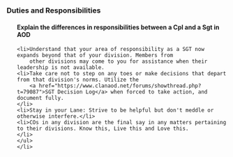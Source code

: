 <h3>Duties and Responsibilities</h3>
<ul>
    <h4>Explain the differences in responsibilities between a Cpl and a Sgt in AOD</h4>
    
    <li>Understand that your area of responsibility as a SGT now expands beyond that of your division. Members from
        other divisions may come to you for assistance when their leadership is not available.
    <li>Take care not to step on any toes or make decisions that depart from that division's norms. Utilize the
        <a href="https://www.clanaod.net/forums/showthread.php?t=79087">SGT Decision Log</a> when forced to take action, and document fully.
    </li>
    <li>Stay in your Lane: Strive to be helpful but don't meddle or otherwise interfere.</li>
    <li>COs in any division are the final say in any matters pertaining to their divisions. Know this, Live this and Love this. 
    </li>
    </ul>
    </li>
</ul>


